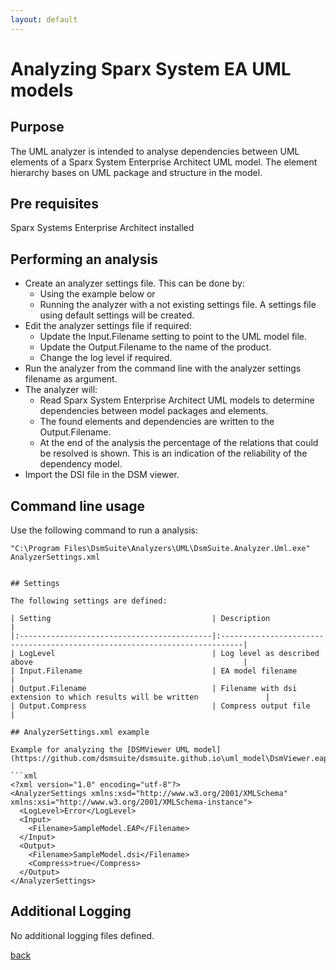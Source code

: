 ```yaml
---
layout: default
---
```

  
# Analyzing Sparx System EA UML models

## Purpose

The UML analyzer is intended to analyse dependencies between UML elements of a Sparx System Enterprise Architect UML model.
The element hierarchy bases on UML package and structure in the model.

## Pre requisites
Sparx Systems Enterprise Architect installed

## Performing an analysis

* Create an analyzer settings file. This can be done by: 
    * Using the example below or 
	* Running the analyzer with a not existing settings file. A settings file using default settings will be created.
* Edit the analyzer settings file if required:
    * Update the Input.Filename setting to point to the UML model file.
	* Update the Output.Filename to the name of the product.
	* Change the log level if required.
* Run the analyzer from the command line with the analyzer settings filename as argument.
* The analyzer will:
    * Read Sparx System Enterprise Architect UML models to determine dependencies between model packages and elements.
	* The found elements and dependencies are written to the Output.Filename.
	* At the end of the analysis the percentage of the relations that could be resolved is shown. This is an indication of the reliability of the dependency model.
* Import the DSI file in the DSM viewer.

## Command line usage

Use the following command to run a analysis:

```
"C:\Program Files\DsmSuite\Analyzers\UML\DsmSuite.Analyzer.Uml.exe" AnalyzerSettings.xml


## Settings

The following settings are defined:

| Setting                                    | Description                                                                | 
|:-------------------------------------------|:---------------------------------------------------------------------------|
| LogLevel                                   | Log level as described above                                               |
| Input.Filename                             | EA model filename                                                          |     
| Output.Filename                            | Filename with dsi extension to which results will be written               |
| Output.Compress                            | Compress output file                                                       |

## AnalyzerSettings.xml example 

Example for analyzing the [DSMViewer UML model](https://github.com/dsmsuite/dsmsuite.github.io\uml_model\DsmViewer.eap).

```xml
<?xml version="1.0" encoding="utf-8"?>
<AnalyzerSettings xmlns:xsd="http://www.w3.org/2001/XMLSchema" xmlns:xsi="http://www.w3.org/2001/XMLSchema-instance">
  <LogLevel>Error</LogLevel>
  <Input>
    <Filename>SampleModel.EAP</Filename>
  </Input>
  <Output>
    <Filename>SampleModel.dsi</Filename>
    <Compress>true</Compress>
  </Output>
</AnalyzerSettings>
```

## Additional Logging

No additional logging files defined.

[back](user_guide)
